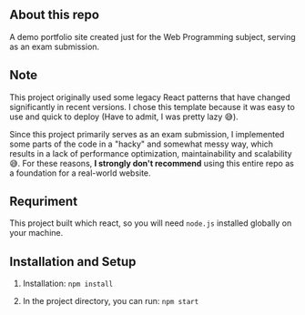 ## About this repo

A demo portfolio site created just for the Web Programming subject, serving as an exam submission.

## Note

This project originally used some legacy React patterns that have changed significantly in recent versions. I chose this template because it was easy to use and quick to deploy (Have to admit, I was pretty lazy 😅).

Since this project primarily serves as an exam submission, I implemented some parts of the code in a "hacky" and somewhat messy way, which results in a lack of performance optimization, maintainability and scalability 😅. For these reasons, **I strongly don't recommend** using this entire repo as a foundation for a real-world website.


## Requriment

This project built which react, so you will need `node.js` installed globally on your machine.

## Installation and Setup

1. Installation: `npm install`

2. In the project directory, you can run: `npm start`



